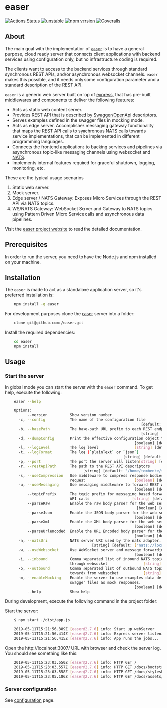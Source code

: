 easer
=====

[![Actions Status](https://github.com/tombenke/easer/workflows/Quality%20Check/badge.svg)](https://github.com/tombenke/easer)
[![unstable](http://badges.github.io/stability-badges/dist/unstable.svg)](http://github.com/badges/stability-badges)
[![npm version][npm-badge]][npm-url]
[![Coveralls][BadgeCoveralls]][Coveralls]

## About

The main goal with the implementation of [`easer`](https://tombenke.github.io/easer) is to have a general purpose, cloud ready server that connects client applications with backend services using configuration only, but no infrastructure coding is required.

The clients want to access to the backend services through standard synchronous REST APIs, and/or asynchronous websocket channels. `easer` makes this possible, and it needs only some configuration parameter and a standard description of the REST API.

`easer` is a generic web server built on top of [express](https://expressjs.com/), that has pre-built middlewares and components to deliver the following features:

- Acts as static web content server.
- Provides REST API that is described by [Swagger/OpenApi](https://swagger.io/resources/open-api/) descriptors.
- Serves examples defined in the swagger files in mocking mode.
- Acts as edge server. Accomplishes messaging gateway functionality that maps the REST API calls to synchronous [NATS](https://nats.io/) calls towards service implementations, that can be implemented in different programming languages.
- Connects the frontend applications to backing services and pipelines via asynchronous topic-like messaging channels using websocket and [NATS](https://nats.io/).
- Implements internal features required for graceful shutdown, logging, monitoring, etc.

These are the typical usage scenarios:

1. Static web server.
2. Mock server.
3. Edge server / NATS Gateway: Exposes Micro Services through the REST API via NATS topics.
4. WS/NATS Gateway: WebSocket Server and Gateway to NATS topics using Pattern Driven Micro Service calls and asynchronous data pipelines. 

Visit the [easer project website](https://tombenke.github.io/easer) to read the detailed documentation.


## Prerequisites

In order to run the server, you need to have the Node.js and npm installed on your machine.


## Installation

The `easer` is made to act as a standalone application server, so it's preferred installation is:

```bash
    npm install -g easer
```

For development purposes clone the [easer](https://github.com/tombenke/easer) server into a folder:

```bash
    clone git@github.com:/easer.git
```

Install the required dependencies:

```bash
    cd easer
    npm install
```

## Usage

### Start the server

In global mode you can start the server with the `easer` command. To get help, execute the following:

```bash
    easer --help

    Options:
          --version          Show version number                           [boolean]
      -c, --config           The name of the configuration file
                                                             [default: "config.yml"]
      -b, --basePath         The base-path URL prefix to each REST endpoints
                                                             [string] [default: "/"]
      -d, --dumpConfig       Print the effective configuration object to the console
                                                          [boolean] [default: false]
      -l, --logLevel         The log level                [string] [default: "info"]
      -t, --logFormat        The log (`plainText` or `json`)
                                                     [string] [default: "plainText"]
      -p, --port             The port the server will listen[string] [default: 3007]
      -r, --restApiPath      The path to the REST API descriptors
                                   [string] [default: "/home/tombenke/topics/easer"]
      -s, --useCompression   Use middleware to compress response bodies for all
                             request                      [boolean] [default: false]
      -u, --useMessaging     Use messaging middleware to forward REST API calls
                                                          [boolean] [default: false]
          --topicPrefix      The topic prefix for messaging based forwarding of REST
                             API calls                   [string] [default: "easer"]
          --parseRaw         Enable the raw body parser for the web server.
                                                           [boolean] [default: true]
          --parseJson        Enable the JSON body parser for the web server.
                                                          [boolean] [default: false]
          --parseXml         Enable the XML body parser for the web server.
                                                          [boolean] [default: false]
          --parseUrlencoded  Enable the URL Encoded body parser for the web server.
                                                          [boolean] [default: false]
      -n, --natsUri          NATS server URI used by the nats adapter.
                                       [string] [default: ["nats://localhost:4222"]]
      -w, --useWebsocket     Use WebSocket server and message forwarding gateway
                                                          [boolean] [default: false]
      -i, --inbound          Comma separated list of inbound NATS topics to forward
                             through websocket                [string] [default: ""]
      -o, --outbound         Comma separated list of outbound NATS topics to forward
                             towards from websocket           [string] [default: ""]
      -m, --enableMocking    Enable the server to use examples data defined in
                             swagger files as mock responses.
                                                          [boolean] [default: false]
          --help             Show help                                     [boolean]
```

During development, execute the following command in the project folder:

Start the server:

```bash
    $ npm start ./dist/app.js

    2019-05-11T15:21:56.389Z [easer@2.7.6] info: Start up webServer
    2019-05-11T15:21:56.414Z [easer@2.7.6] info: Express server listening on port 3007
    2019-05-11T15:21:56.415Z [easer@2.7.6] info: App runs the jobs...
```

Open the http://localhost:3007/ URL with browser and check the server log.
You should see something like this:

```bash
    2019-05-11T15:23:03.550Z [easer@2.7.6] info: HTTP GET /
    2019-05-11T15:23:03.557Z [easer@2.7.6] info: HTTP GET /docs/bootstrap/css/bootstrap.min.css
    2019-05-11T15:23:03.558Z [easer@2.7.6] info: HTTP GET /docs/stylesheets/jumbotron-narrow.css
    2019-05-11T15:23:05.186Z [easer@2.7.6] info: HTTP GET /docs/assets/ico/favicon.ico

```


### Server configuration

See [configuration](website-docs/configuration.md) page.

[npm-badge]: https://badge.fury.io/js/easer.svg
[npm-url]: https://badge.fury.io/js/easer
[Coveralls]: https://coveralls.io/github/tombenke/easer?branch=master
[BadgeCoveralls]: https://coveralls.io/repos/github/tombenke/easer/badge.svg?branch=master
